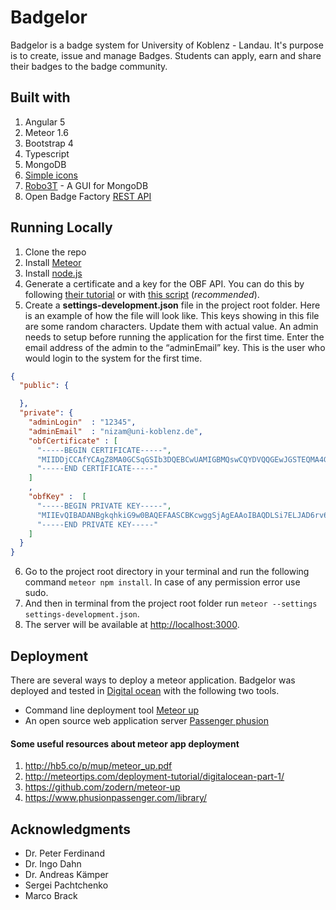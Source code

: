 # Badgelor

Badgelor is a badge system for University of Koblenz - Landau. It's purpose is to create, issue and manage Badges. Students can apply, earn and share their badges to the badge community.

## Built with

1. Angular 5
2. Meteor 1.6
3. Bootstrap 4
4. Typescript
5. MongoDB
6. [Simple icons](https://web.archive.org/web/20180724133539/http://simplelineicons.com/)
7. [Robo3T](https://robomongo.org/) - A GUI for MongoDB
8. Open Badge Factory [REST API](https://openbadgefactory.com/developers/#h1-2-h2-6-h3-2)

## Running Locally

1. Clone the repo
2. Install [Meteor](https://www.meteor.com/)
3. Install [node.js](https://nodejs.org/en/)
4. Generate a certificate and a key for the OBF API. You can do this by following [their tutorial](https://openbadgefactory.com/developers/#h1-2-h2-1) or with [this script](https://github.com/turbopope/obf-certificate-request) (_recommended_).
5. Create a **settings-development.json** file in the project root folder. Here is an example of how the file will look like. This keys showing in this file are some random characters. Update them with actual value. An admin needs to setup before running the application for the first time. Enter the email address of the admin to the “adminEmail” key. This is the user who would login to the system for the first time.

```json
{
  "public": {

  },
  "private": {
    "adminLogin"  : "12345",
    "adminEmail"  : "nizam@uni-koblenz.de",
    "obfCertificate" : [
      "-----BEGIN CERTIFICATE-----",
      "MIIDDjCCAfYCAgZ8MA0GCSqGSIb3DQEBCwUAMIGBMQswCQYDVQQGEwJGSTEQMA4G",
      "-----END CERTIFICATE-----"
    ]
    ,
    "obfKey" :  [
      "-----BEGIN PRIVATE KEY-----",
      "MIIEvQIBADANBgkqhkiG9w0BAQEFAASCBKcwggSjAgEAAoIBAQDLSi7ELJAD6rv6",
      "-----END PRIVATE KEY-----"
    ]
  }
}
```

6. Go to the project root directory in your terminal and run the following command `meteor npm install`. In case of any permission error use sudo.
7. And then in terminal from the project root folder run `meteor --settings settings-development.json`.
8. The server will be available at <http://localhost:3000>.

## Deployment
There are several ways to deploy a meteor application. Badgelor was deployed and tested in [Digital ocean](https://www.digitalocean.com/) with the following two tools.
- Command line deployment tool [Meteor up](https://github.com/zodern/meteor-up)
- An open source web application server [Passenger phusion](https://www.phusionpassenger.com/library/walkthroughs/deploy/meteor/ownserver/integration_mode.html)

#### Some useful resources about meteor app deployment

1. <http://hb5.co/p/mup/meteor_up.pdf>
2. <http://meteortips.com/deployment-tutorial/digitalocean-part-1/>
3. <https://github.com/zodern/meteor-up>
4. <https://www.phusionpassenger.com/library/>

## Acknowledgments

- Dr. Peter Ferdinand
- Dr. Ingo Dahn
- Dr. Andreas Kämper
- Sergei Pachtchenko
- Marco Brack
